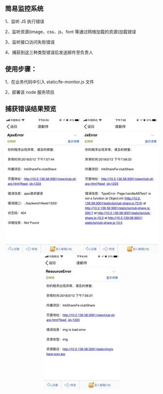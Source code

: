 ## 简易监控系统

1、监听 JS 执行错误

2、监听资源(image、css、js、font 等通过网络加载的资源)加载错误

3、监听接口访问失败错误

4、捕获到这三种类型错误后发送邮件至负责人

## 使用步骤：

1、在业务代码中引入 static/fe-monitor.js 文件

2、部署该 node 服务项目

## 捕获错误结果预览
<div align="center">
<img src="./static/AjaxError.jpg"  width="250px" >
<img src="./static/JsError.jpg" width="250px" >
<img src="./static/ResourceError.jpg" width="250px" >
</div>
